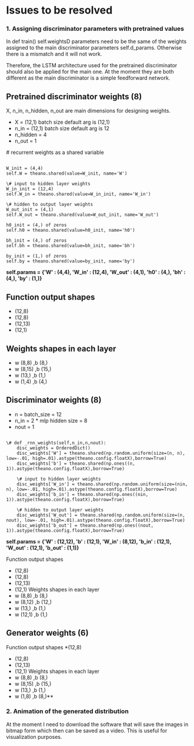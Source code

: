 # Issues to be resolved

### 1. Assigning discriminator parameters with pretrained values

In def train() self.weightsD parameters need to be the same of the weights assigned to the main discriminator parameters self.d_params.
Otherwise there is a mismatch and it will not work. 

Therefore, the LSTM architecture used for the pretrained discriminator should also be applied for the main one. At the moment they
are both different as the main discriminator is a simple feedforward network.

## Pretrained discriminator weights (8) 

X, n_in, n_hidden, n_out are main dimensions for designing weights. 
* X = (12,1) batch size default arg is (12,1)
* n_in = (12,1) batch size default arg is 12
* n_hidden = 4
* n_out = 1

\# recurrent weights as a shared variable
<pre><code>
W_init = (4,4)
self.W = theano.shared(value=W_init, name='W')

\# input to hidden layer weights
W_in_init = (12,4)
self.W_in = theano.shared(value=W_in_init, name='W_in')

\# hidden to output layer weights
W_out_init = (4,1)
self.W_out = theano.shared(value=W_out_init, name='W_out')

h0_init = (4,) of zeros
self.h0 = theano.shared(value=h0_init, name='h0')

bh_init = (4,) of zeros
self.bh = theano.shared(value=bh_init, name='bh')

by_init = (1,) of zeros
self.by = theano.shared(value=by_init, name='by')
</code></pre>

**self.params = {'W' : (4,4), 'W_in' : (12,4), 'W_out' : (4,1), 'h0' : (4,), 'bh' : (4,), 'by' : (1,)}**

## Function output shapes
* (12,8)
* (12,8)
* (12,13)
* (12,1)
## Weights shapes in each layer
* w (8,8) ,b (8,)
* w (8,15) ,b (15,)
* w (13,) ,b (1,)
* w (1,4) ,b (4,)

## Discriminator weights (8)

* n = batch_size = 12
* n_in = 2 * mlp hidden size = 8
* nout = 1

<pre><code>
\# def _rnn_weights(self,n_in,n,nout):
    disc_weights = OrderedDict()
    disc_weights['W'] = theano.shared(np.random.uniform(size=(n, n), low=-.01, high=.01).astype(theano.config.floatX),borrow=True)
    disc_weights['b'] = theano.shared(np.ones((n, 1)).astype(theano.config.floatX),borrow=True)

    \# input to hidden layer weights
    disc_weights['W_in'] = theano.shared(np.random.uniform(size=(nin, n), low=-.01, high=.01).astype(theano.config.floatX),borrow=True)
    disc_weights['b_in'] = theano.shared(np.ones((nin, 1)).astype(theano.config.floatX),borrow=True)

    \# hidden to output layer weights
    disc_weights['W_out'] = theano.shared(np.random.uniform(size=(n, nout), low=-.01, high=.01).astype(theano.config.floatX),borrow=True)
    disc_weights['b_out'] = theano.shared(np.ones((nout, 1)).astype(theano.config.floatX),borrow=True)
</code></pre>

**self.params = {'W' : (12,12), 'b' : (12,1), 'W_in' : (8,12), 'b_in' : (12,1), 'W_out' : (12,1), 'b_out' : (1,1)}**

Function output shapes
* (12,8)
* (12,8)
* (12,13)
* (12,1)
Weights shapes in each layer
* w (8,8) ,b (8,)
* w (8,12) ,b (12,)
* w (13,) ,b (1,)
* w (12,1) ,b (1,)

## Generator weights (6)

Function output shapes
*(12,8)
* (12,8)
* (12,13)
* (12,1)
Weights shapes in each layer
* w (8,8) ,b (8,)
* w (8,15) ,b (15,)
* w (13,) ,b (1,)
* w (1,8) ,b (8,)**

### 2. Animation of the generated distribution

At the moment I need to download the software that will save the images in bitmap form which then can be saved as a video. 
This is useful for visualization purposes.
